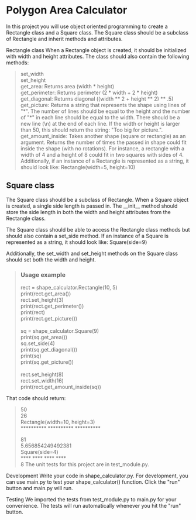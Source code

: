 # Polygon Area Calculator

In this project you will use object oriented programming to create a Rectangle class and a Square class. The Square class should be a subclass of Rectangle and inherit methods and attributes.

Rectangle class
When a Rectangle object is created, it should be initialized with width and height attributes. The class should also contain the following methods:

> set_width\
> set_height\
> get_area: Returns area (width \* height)\
> get_perimeter: Returns perimeter (2 \* width + 2 \* height)\
> get_diagonal: Returns diagonal ((width \*\* 2 + height \*\* 2) \*\* .5)\
> get_picture: Returns a string that represents the shape using lines of "\*". The number of lines should be equal to the height and the number of "*" in each line should be equal to the width. There should be a new line (\n) at the end of each line. If the width or height is larger than 50, this should return the string: "Too big for picture.".\
> get_amount_inside: Takes another shape (square or rectangle) as an argument. Returns the number of times the passed in shape could fit inside the shape (with no rotations). For instance, a rectangle with a width of 4 and a height of 8 could fit in two squares with sides of 4.\
> Additionally, if an instance of a Rectangle is represented as a string, it should look like: Rectangle(width=5, height=10)

## Square class
The Square class should be a subclass of Rectangle. When a Square object is created, a single side length is passed in. The \_\_init\_\_ method should store the side length in both the width and height attributes from the Rectangle class.

The Square class should be able to access the Rectangle class methods but should also contain a set_side method. If an instance of a Square is represented as a string, it should look like: Square(side=9)

Additionally, the set_width and set_height methods on the Square class should set both the width and height.

> ### Usage example
> rect = shape_calculator.Rectangle(10, 5)\
> print(rect.get_area())\
> rect.set_height(3)\
> print(rect.get_perimeter())\
> print(rect)\
> print(rect.get_picture())\
> \
> sq = shape_calculator.Square(9)\
> print(sq.get_area())\
> sq.set_side(4)\
> print(sq.get_diagonal())\
> print(sq)\
> print(sq.get_picture())\
> \
> rect.set_height(8)\
> rect.set_width(16)\
> print(rect.get_amount_inside(sq))

That code should return:

> 50\
> 26\
> Rectangle(width=10, height=3)\
> \*\*\*\*\*\*\*\*\*\*
> \*\*\*\*\*\*\*\*\*\*
> \*\*\*\*\*\*\*\*\*\*
> 
> 81\
> 5.656854249492381\
> Square(side=4)\
> \*\*\*\*
> \*\*\*\*
> \*\*\*\*
> \*\*\*\*
> \
> 8
The unit tests for this project are in test_module.py.

Development
Write your code in shape_calculator.py. For development, you can use main.py to test your shape_calculator() function. Click the "run" button and main.py will run.

Testing
We imported the tests from test_module.py to main.py for your convenience. The tests will run automatically whenever you hit the "run" button.